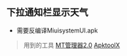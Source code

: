 ## 下拉通知栏显示天气
* 需要反编译MiuisystemUI.apk
> 用到的工具 [MT管理器2.0](https://www.coolapk.com/apk/bin.mt.plus) [ApktoolX](http://t.cn/EADQEOU)
